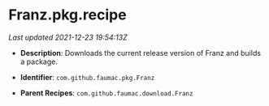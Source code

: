 # Franz.pkg.recipe

_Last updated 2021-12-23 19:54:13Z_

- **Description**: Downloads the current release version of Franz and builds a package.

- **Identifier**: `com.github.faumac.pkg.Franz`

- **Parent Recipes**: `com.github.faumac.download.Franz`